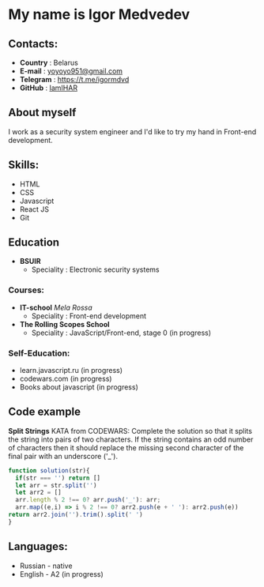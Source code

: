 # My name is Igor Medvedev


## Contacts:
* __Country__ : Belarus
* __E-mail__ : yoyoyo951@gmail.com
* __Telegram__ : https://t.me/igormdvd
* __GitHub__ : [IamIHAR](https://github.com/IamIHAR)


## About myself
I work as a security system engineer and I'd like to try my hand in Front-end development.


## Skills:
* HTML
* CSS
* Javascript
* React JS
* Git

## Education
 * __BSUIR__
   * Speciality :  Electronic security systems
### Courses:
 * __IT-school__ _Mela Rossa_
   * Speciality : Front-end development
 * __The Rolling Scopes School__
   * Speciality : JavaScript/Front-end, stage 0 (in progress)
### Self-Education:
* learn.javascript.ru (in progress)
* codewars.com (in progress)
* Books about javascript (in progress)


## Code example
__Split Strings__ KATA from CODEWARS:
Complete the solution so that it splits the string into pairs of two characters. If the string contains an odd number of characters then it should replace the missing second character of the final pair with an underscore ('_').
```javascript
function solution(str){
  if(str === '') return []
  let arr = str.split('')
  let arr2 = []
  arr.length % 2 !== 0? arr.push('_'): arr;
  arr.map((e,i) => i % 2 !== 0? arr2.push(e + ' '): arr2.push(e))
return arr2.join('').trim().split(' ')
}
```

## Languages:
* Russian - native
* English - A2 (in progress)